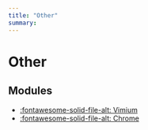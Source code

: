 ```yaml
---
title: "Other"
summary:
---
```


Other
===

Modules
---

- [:fontawesome-solid-file-alt: Vimium](01-vimium.md)
- [:fontawesome-solid-file-alt: Chrome](02-chrome.md)
